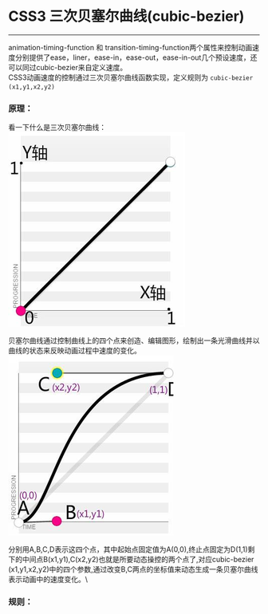 # CSS3 三次贝塞尔曲线(cubic-bezier)
-------------------
animation-timing-function 和 transition-timing-function两个属性来控制动画速度分别提供了ease，liner，ease-in，ease-out，ease-in-out几个预设速度，还可以同过cubic-bezier来自定义速度。<br/>
CSS3动画速度的控制通过三次贝塞尔曲线函数实现，定义规则为 `cubic-bezier (x1,y1,x2,y2)`

### 原理：

看一下什么是三次贝塞尔曲线：
![](img/css_01.jpg)

贝塞尔曲线通过控制曲线上的四个点来创造、编辑图形，绘制出一条光滑曲线并以曲线的状态来反映动画过程中速度的变化。 
![](img/css_02.jpg)

分别用A,B,C,D表示这四个点，其中起始点固定值为A(0,0),终止点固定为D(1,1)剩下的中间点B(x1,y1),C(x2,y2)也就是所要动态操控的两个点了,对应cubic-bezier (x1,y1,x2,y2)中的四个参数,通过改变B,C两点的坐标值来动态生成一条贝塞尔曲线表示动画中的速度变化。\

### 规则：
